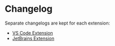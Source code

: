 # Changelog

Separate changelogs are kept for each extension:

- [VS Code Extension](./extensions/vscode/CHANGELOG.md)
- [JetBrains Extension](./extensions/intellij/CHANGELOG.md)
